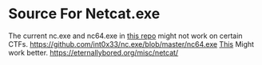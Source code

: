 # Source For Netcat.exe
The current nc.exe and nc64.exe in [this repo](https://github.com/int0x33/nc.exe/blob/master/nc64.exe) might not work on certain CTFs. https://github.com/int0x33/nc.exe/blob/master/nc64.exe
[This](https://eternallybored.org/misc/netcat/) Might work better. https://eternallybored.org/misc/netcat/
